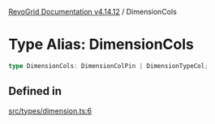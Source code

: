 [RevoGrid Documentation v4.14.12](README.md) / DimensionCols

# Type Alias: DimensionCols

```ts
type DimensionCols: DimensionColPin | DimensionTypeCol;
```

## Defined in

[src/types/dimension.ts:6](https://github.com/revolist/revogrid/blob/ee1081dbd910f211c490863a4b642535e5dce01e/src/types/dimension.ts#L6)

